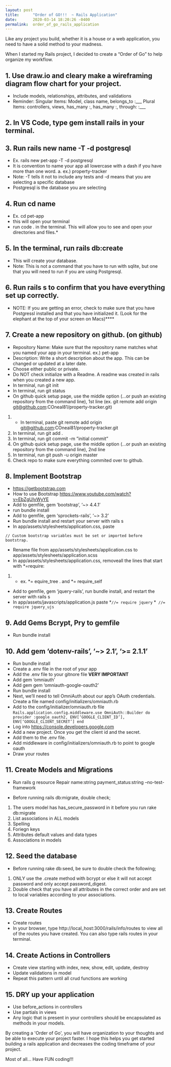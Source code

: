 ```yaml
---
layout: post
title:      "Order of GO!!!  ~ Rails Application"
date:       2020-03-14 18:20:26 -0400
permalink:  order_of_go_rails_application
---
```


Like any project you build, whether it is a house or a web application, you need to have a solid method to your madness.  

When I started my Rails project, I decided to create a “Order of Go” to help organize my workflow.

## **1. Use draw.io and cleary make a wireframing diagram flow chart for your project**. 

*  Include models, relationships, attributes, and validations 
*  Reminder: Singular Items: Model, class name, belongs_to :___ Plural Items: controllers, views, has_many :, has_many :, through: :___


## **2. In VS Code, type gem install rails in your terminal.**


## **3. Run rails new name -T -d postgresql**
* Ex. rails new pet-app -T -d postgresql 
*  It is convention to name your app all lowercase with a dash if you have more than one word. 
     a.  ex.) property-tracker
*  Note:  -T tells it not to include any tests and -d means that you are selecting a specific database 
*  Postgresql is the database you are selecting


## **4. Run cd name**
* Ex. cd pet-app 
* this will open your terminal
* run code . in the terminal. This will allow you to see and open your directories and files.*


## **5. In the terminal, run rails db:create**
* This will create your database. 
*  Note: This is not a command that you have to run with sqlite, but one that you will need to run if you are using Postgresql.


## **6. Run rails s to confirm that you have everything set up correctly.**
* NOTE: If you are getting an error, check to make sure that you have Postgressl installed and that you have initialized it. (Look for the elephant at the top of your screen on Macs)****


## **7. Create a new repository on github. (on github)**
* Repository Name: Make sure that the repository name matches what you named your app in your terminal. ex.) pet-app 
* Description: Write a short description about the app. This can be changed or updated at a later date.
*  Choose either public or private. 
*  Do NOT check initialize with a Readme. A readme was created in rails when you created a new app. 
*  In terminal, run git init 
*  In terminal, run git status 
*  On github quick setup page, use the middle option (…or push an existing repository from the command line), 1st line (ex. git remote add origin git@github.com:COneal81/property-tracker.git) 
1. *  In terminal, paste git remote add origin git@github.com:COneal81/property-tracker.git 
2.  In terminal, run git add .
3.  In terminal, run git commit -m ”initial commit” 
4.  On github quick setup page, use the middle option (…or push an existing repository from the command line), 2nd line 
5.  In terminal, run git push -u origin master 
6.  Check repo to make sure everything commited over to github.


## **8. Implement Bootstrap**
* https://getbootstrap.com 
* How to use Bootstrap https://www.youtube.com/watch?v=EbZgUIyWyYE 
* Add to gemfile, gem ‘bootstrap’, ‘~> 4.4.1’ 
* run bundle install 
* Add to gemfile, gem ‘sprockets-rails’, ‘~> 3.2’ 
* Run bundle install and restart your server with rails s 
* In app/assets/stylesheets/application.css, paste

`// Custom bootstrap variables must be set or imported before bootstrap.`

* Rename file from app/assets/stylesheets/application.css to app/assets/stylesheets/application.scss
*  In app/assets/stylesheets/application.css, removeall the lines that start with *=require: 
1. *  ex. *= equire_tree . and *= require_self 
* Add to gemfile, gem ‘jquery-rails’, run bundle install, and restart the server with rails s 
* In app/assets/javascripts/application.js paste 
*` //= require jquery `
*` //= require jquery_ujs`


##  **9. Add Gems Bcrypt, Pry to gemfile**
* Run bundle install


## **10. Add gem ‘dotenv-rails’, ‘~> 2.1’, ‘>= 2.1.1’**
* Run bundle install 
* Create a .env file in the root of your app 
* Add the .env file to your gitnore file **VERY IMPORTANT** 
* Add gem ‘omniauth’ 
* Add gem gem ‘omniauth-google-oauth2’ 
* Run bundle install 
* Next, we’ll need to tell OmniAuth about our app’s OAuth credentials. Create a file named config/initializers/omniauth.rb 
* Add to the config/initializer/omniauth.rb file 
`Rails.application.config.middleware.use OmniAuth::Builder do provider :google_oauth2, ENV[‘GOOGLE_CLIENT_ID’], ENV[‘GOOGLE_CLIENT_SECRET’] end` 
* Log into https://console.developers.google.com 
* Add a new project. Once you get the client id and the secret. 
* Add them to the .env file. 
* Add middleware in config/initializers/omniauth.rb to point to google oauth 
* Draw your routes


## **11. Create Models and Migrations**
* Run rails g resource Repair name:string payment_status:string –no-test-framework

* Before running rails db:migrate, double check; 
1. The users model has has_secure_password in it before you run rake db:migrate 
2. List associations in ALL models 
3. Spelling 
4. Foriegn keys 
5. Attributes default values and data types 
6. Associations in models


## **12. Seed the database**
* Before running rake db:seed, be sure to double check the following;
1. ONLY use the .create method with bcrypt or else it will not accept password and only accept password_digest.
2. Double check that you have all attributes in the correct order and are set to local variables according to your associations.


## **13. Create Routes**
* Create routes
* In your browser, type http://local_host:3000/rails/info/routes to view all of the routes you have created.  You can also type rails routes in your terminal.


## **14. Create Actions in Controllers**
* Create view starting with index, new, show, edit, update, destroy 
* Update validations in model 
* Repeat this pattern until all crud functions are working


## **15. DRY up your application**
*  Use before_actions in controllers 
*  Use partials in views
*  Any logic that is present in your controllers should be encapsulated as methods in your models.


By creating a 'Order of Go', you will have organization to your thoughts and be able to execute your project faster.   I hope this helps you get started building a rails application and decreases the coding timeframe of your project.  

Most of all... Have FUN coding!!!








